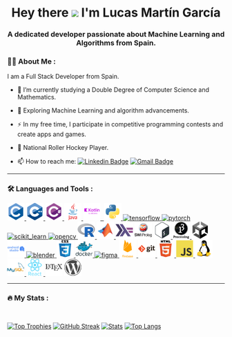 <!--<div id="header" align="center">
  <img src="https://media.giphy.com/media/M9gbBd9nbDrOTu1Mqx/giphy.gif" width="100"/>
  <div id="badges">
    <a href="https://www.linkedin.com/in/martingarcialucas/">
      <img src="https://img.shields.io/badge/LinkedIn-blue?style=for-the-badge&logo=linkedin&logoColor=white" alt="LinkedIn Badge"/>
    </a>
  </div>
   <img src="https://komarev.com/ghpvc/?username=lucasmg18&style=flat-square&color=blue" alt=""/> 
</div> 

<div id="header" align="center">
  <img src="https://media.giphy.com/media/v1.Y2lkPTc5MGI3NjExOG40cGN6bDExNGZnYWowb250MTllc2FodG8xa3Z1amRybW01aXExdyZlcD12MV9pbnRlcm5hbF9naWZfYnlfaWQmY3Q9Zw/qgQUggAC3Pfv687qPC/giphy.gif" width="150"/>
  
<div id="header" align="center">
  <!--<img src="https://media.giphy.com/media/v1.Y2lkPTc5MGI3NjExa2p0OGl3ZGVnNGVpa2Jjd2pjdmRuODlrZmdra3k3OXZsZDd2YXJvaCZlcD12MV9pbnRlcm5hbF9naWZfYnlfaWQmY3Q9cw/f3Ft7V5eBKX55XDJXC/giphy.gif" width="150"/>--
  
  <div id="badges">
    <a href="https://www.linkedin.com/in/martingarcialucas/">
      <img src="https://img.shields.io/badge/LinkedIn-blue?style=for-the-badge&logo=linkedin&logoColor=white" alt="LinkedIn Badge"/>
    </a>
  </div>
  <!-- <img src="https://komarev.com/ghpvc/?username=lucasmg18&style=flat-square&color=blue" alt=""/> --
</div>

</div>

-->
<h1 align="center"> 
  Hey there
  <img src="https://media.giphy.com/media/hvRJCLFzcasrR4ia7z/giphy.gif" width="30px" />
  I'm Lucas Martín García
</h1>

<h3 align="center" >
  A dedicated developer passionate about Machine Learning and Algorithms from Spain.
</h3>





### :man_technologist: About Me :
I am a Full Stack Developer from Spain.

- :telescope: I’m currently studying a Double Degree of Computer Science and Mathematics.

- :seedling: Exploring Machine Learning and algorithm advancements.

- :zap: In my free time, I participate in competitive programming contests and create apps and games.

- :ice_hockey: National Roller Hockey Player.
- :mailbox: How to reach me: [![Linkedin Badge](https://img.shields.io/badge/-lucasmg18-blue?style=flat&logo=Linkedin&logoColor=white)](https://www.linkedin.com/in/martingarcialucas/) [![Gmail Badge](https://img.shields.io/badge/-margarlucas@gmail.com-red?style=flat&logo=Gmail&logoColor=white)](mailto:margarlucas@gmail.com)



---

### :hammer_and_wrench: Languages and Tools :

<p align="left"> 
  <a href="https://www.cprogramming.com/" target="_blank" rel="noreferrer"> <img src="https://raw.githubusercontent.com/devicons/devicon/master/icons/c/c-original.svg" title="C" alt="c" width="40" height="40"/> </a>
  <a href="https://en.cppreference.com/w/" target="_blank" rel="noreferrer"> <img src="https://raw.githubusercontent.com/devicons/devicon/master/icons/cplusplus/cplusplus-original.svg" title="C++" alt="cplusplus" width="40" height="40"/> </a>
  <a href="https://www.w3schools.com/cs/index.php" target="_blank" rel="noreferrer"> <img src="https://github.com/devicons/devicon/blob/master/icons/csharp/csharp-original.svg" title="C#"alt="csharp" width="40" height="40"/> </a>
  <a href="https://www.java.com/en/" target="_blank" rel="noreferrer"> <img src="https://github.com/devicons/devicon/blob/master/icons/java/java-original-wordmark.svg" title="Java" alt="Java" width="40" height="40"/> </a>
  <a href="https://kotlinlang.org/" target="_blank" rel="noreferrer"> <img src="https://github.com/devicons/devicon/blob/master/icons/kotlin/kotlin-plain-wordmark.svg" title="Kotlin" alt="Java" width="40" height="40"/>&nbsp; </a> 
  <a href="https://www.python.org" target="_blank" rel="noreferrer"> <img src="https://raw.githubusercontent.com/devicons/devicon/master/icons/python/python-original.svg" title="Python"alt="python" width="40" height="40"/> </a>
  <a href="https://www.tensorflow.org" target="_blank" rel="noreferrer"> <img src="https://www.vectorlogo.zone/logos/tensorflow/tensorflow-icon.svg" title="Tensorflow" alt="tensorflow" width="40" height="40"/> </a> 
  <a href="https://pytorch.org/" target="_blank" rel="noreferrer"> <img src="https://www.vectorlogo.zone/logos/pytorch/pytorch-icon.svg" title="Pytorch"alt="pytorch" width="40" height="40"/> </a>
  <a href="https://scikit-learn.org/" target="_blank" rel="noreferrer"> <img src="https://upload.wikimedia.org/wikipedia/commons/0/05/Scikit_learn_logo_small.svg" title="Scikit_learn" alt="scikit_learn" width="40" height="40"/> </a> 
  <!--<a href="https://seaborn.pydata.org/" target="_blank" rel="noreferrer"> <img src="https://seaborn.pydata.org/_images/logo-mark-lightbg.svg" title="Seaborn" alt="seaborn" width="40" height="40"/> </a>-->
  <a href="https://opencv.org/" target="_blank" rel="noreferrer"> <img src="https://www.vectorlogo.zone/logos/opencv/opencv-icon.svg" title="Opencv" alt="opencv" width="40" height="40"/> </a>
  <!--<a href="https://pandas.pydata.org/" target="_blank" rel="noreferrer"> <img src="https://raw.githubusercontent.com/devicons/devicon/2ae2a900d2f041da66e950e4d48052658d850630/icons/pandas/pandas-original.svg" title="Pandas" alt="pandas" width="40" height="40"/> </a> -->
  <a href="https://www.r-project.org/" target="_blank" rel="noreferrer"><img src="https://github.com/devicons/devicon/blob/master/icons/r/r-original.svg" title="R" title="Java" alt="Java" width="40" height="40"/> </a> 
  <a href="https://www.mathworks.com/" target="_blank" rel="noreferrer"> <img src="https://github.com/devicons/devicon/blob/master/icons/matlab/matlab-original.svg" title="Matlab" alt="Java" width="40" height="40"/> </a>
  <a href="https://www.haskell.org/" target="_blank" rel="noreferrer"> <img src="https://github.com/devicons/devicon/blob/master/icons/haskell/haskell-original.svg" title="Haskell" alt="Java" width="40" height="40"/></a>
  <a href="https://www.swi-prolog.org/" target="_blank" rel="noreferrer"> <img src="https://github.com/devicons/devicon/blob/master/icons/prolog/prolog-original-wordmark.svg" title="Prolog" alt="Java" width="40" height="40"/></a>
  <a href="https://www.gnu.org/software/bash/" target="_blank" rel="noreferrer"> <img src="https://github.com/devicons/devicon/blob/master/icons/bash/bash-original.svg"title="Bash"  alt="bash" width="40" height="40"/> </a> 
  <a href="https://processing.org/" target="_blank" rel="noreferrer"> <img src="https://github.com/devicons/devicon/blob/master/icons/processing/processing-original-wordmark.svg" title="Processing" alt="Java" width="40" height="40"/> </a> 
  <a href="https://unity.com/" target="_blank" rel="noreferrer"> <img src="https://github.com/devicons/devicon/blob/master/icons/unity/unity-original.svg" title="Unity" alt="Java" width="40" height="40"/> </a>  
  <a href="https://developer.android.com/studio?hl=es-419" target="_blank" rel="noreferrer"> <img src="https://github.com/devicons/devicon/blob/master/icons/androidstudio/androidstudio-plain-wordmark.svg" title="AndroidStudio" alt="Java" width="40" height="40"/> </a> 
  <a href="https://www.blender.org/" target="_blank" rel="noreferrer"> <img src="https://download.blender.org/branding/community/blender_community_badge_white.svg"title="Blender"  alt="blender" width="40" height="40"/> </a> 
  <a href="https://www.w3schools.com/css/" target="_blank" rel="noreferrer"> <img src="https://raw.githubusercontent.com/devicons/devicon/master/icons/css3/css3-original-wordmark.svg"title="CSS3"  alt="css3" width="40" height="40"/> </a> 
  <!--<a href="https://dart.dev" target="_blank" rel="noreferrer"> <img src="https://www.vectorlogo.zone/logos/dartlang/dartlang-icon.svg"title="Dart"  alt="dart" width="40" height="40"/> </a> -->
  <a href="https://www.docker.com/" target="_blank" rel="noreferrer"> <img src="https://raw.githubusercontent.com/devicons/devicon/master/icons/docker/docker-original-wordmark.svg"title="Docker"  alt="docker" width="40" height="40"/> </a>
  <a href="https://www.figma.com/" target="_blank" rel="noreferrer"> <img src="https://www.vectorlogo.zone/logos/figma/figma-icon.svg"title="Figma"  alt="figma" width="40" height="40"/> </a>
  <a href="https://firebase.google.com/" target="_blank" rel="noreferrer"> <img src="https://github.com/devicons/devicon/blob/master/icons/firebase/firebase-plain-wordmark.svg" title="Firebase" alt="Firebase" width="40" height="40"/> </a> 
  <!--<a href="https://flutter.dev" target="_blank" rel="noreferrer"> <img src="https://www.vectorlogo.zone/logos/flutterio/flutterio-icon.svg"title="Flutter"  alt="flutter" width="40" height="40"/> </a>-->
  <a href="https://git-scm.com/" target="_blank" rel="noreferrer"> <img src="https://github.com/devicons/devicon/blob/master/icons/git/git-original-wordmark.svg" title="Git" **alt="Git" width="40" height="40"/> </a>
  <a href="https://www.w3.org/html/" target="_blank" rel="noreferrer"> <img src="https://raw.githubusercontent.com/devicons/devicon/master/icons/html5/html5-original-wordmark.svg"title="HTML5"  alt="html5" width="40" height="40"/> </a>
  <a href="https://developer.mozilla.org/en-US/docs/Web/JavaScript" target="_blank" rel="noreferrer"> <img src="https://raw.githubusercontent.com/devicons/devicon/master/icons/javascript/javascript-original.svg"title="Javascript"  alt="javascript" width="40" height="40"/> </a>
  <a href="https://www.linux.org/" target="_blank" rel="noreferrer"> <img src="https://raw.githubusercontent.com/devicons/devicon/master/icons/linux/linux-original.svg" title="Linux" alt="linux" width="40" height="40"/> </a>
  <a href="https://www.mysql.com/" target="_blank" rel="noreferrer"> <img src="https://raw.githubusercontent.com/devicons/devicon/master/icons/mysql/mysql-original-wordmark.svg"title="Mysql"  alt="mysql" width="40" height="40"/> </a>
  <!--<a href="https://nodejs.org" target="_blank" rel="noreferrer"> <img src="https://raw.githubusercontent.com/devicons/devicon/master/icons/nodejs/nodejs-original-wordmark.svg" title="Nodejs" alt="nodejs" width="40" height="40"/> </a>-->
  <a href="https://reactjs.org/" target="_blank" rel="noreferrer"> <img src="https://raw.githubusercontent.com/devicons/devicon/master/icons/react/react-original-wordmark.svg" title="React" alt="react" width="40" height="40"/> </a>
  <a href="https://www.latex-project.org/" target="_blank" rel="noreferrer"> <img src="https://github.com/devicons/devicon/blob/master/icons/latex/latex-original.svg" title="Latex" **alt="Latex" width="40" height="40"/></a>
  <a href="https://wordpress.com/en/" target="_blank" rel="noreferrer"> <img src="https://github.com/devicons/devicon/blob/master/icons/wordpress/wordpress-plain.svg" title="Wordpress" **alt="Wordpress" width="40" height="40"/></a>
</p>



---

### :fire: My Stats :
<img src="https://komarev.com/ghpvc/?username=lucasmg18&style=flat-square&color=blue" alt=""/> 
  
[![Top Trophies](https://github-profile-trophy.vercel.app/?username=lucasmg18&theme=vision-friendly-dark)](https://github.com/ryo-ma/github-profile-trophy)
[![GitHub Streak](http://github-readme-streak-stats.herokuapp.com?user=lucasmg18&theme=dark&background=000000)](https://git.io/streak-stats)
[![Stats](https://github-readme-stats.vercel.app/api?username=lucasmg18&show_icons=true&locale=en&theme=vision-friendly-dark)](https://github-readme-stats.vercel.app)
[![Top Langs](https://github-readme-stats.vercel.app/api/top-langs/?username=lucasmg18&layout=compact&theme=vision-friendly-dark)](https://github.com/anuraghazra/github-readme-stats)



<!--
**lucasmg18/lucasmg18** is a ✨ _special_ ✨ repository because its `README.md` (this file) appears on your GitHub profile.

Here are some ideas to get you started:

- 🔭 I’m currently working on ...
- 🌱 I’m currently learning ...
- 👯 I’m looking to collaborate on ...
- 🤔 I’m looking for help with ...
- 💬 Ask me about ...
- 📫 How to reach me: ...
- 😄 Pronouns: ...
- ⚡ Fun fact: ...
-->
